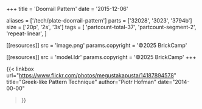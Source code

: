 +++
title = 'Doorrail Pattern'
date  = '2015-12-06'

aliases = ['/tech/plate-doorrail-pattern']
parts = ['32028', '3023', '3794b']
size  = ['20p', '2s', '3s']
tags  = [
  'partcount-total-37',
  'partcount-segment-2',
  'repeat-linear',
]

[[resources]]
src              = 'image.png'
params.copyright = '©2025 BrickCamp'

[[resources]]
src              = 'model.ldr'
params.copyright = '©2025 BrickCamp'
+++

{{< linkbox
    url="https://www.flickr.com/photos/megustakapusta/14187894578"
    title="Greek-like Pattern Technique"
    author="Piotr Hofman"
    date="2014-00-00"
>}}
